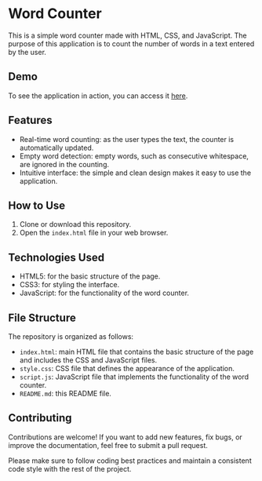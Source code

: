 # Word Counter

This is a simple word counter made with HTML, CSS, and JavaScript. The purpose of this application is to count the number of words in a text entered by the user.

## Demo

To see the application in action, you can access it [here](https://example.com).

## Features

- Real-time word counting: as the user types the text, the counter is automatically updated.
- Empty word detection: empty words, such as consecutive whitespace, are ignored in the counting.
- Intuitive interface: the simple and clean design makes it easy to use the application.

## How to Use

1. Clone or download this repository.
2. Open the `index.html` file in your web browser.

## Technologies Used

- HTML5: for the basic structure of the page.
- CSS3: for styling the interface.
- JavaScript: for the functionality of the word counter.

## File Structure

The repository is organized as follows:


- `index.html`: main HTML file that contains the basic structure of the page and includes the CSS and JavaScript files.
- `style.css`: CSS file that defines the appearance of the application.
- `script.js`: JavaScript file that implements the functionality of the word counter.
- `README.md`: this README file.

## Contributing

Contributions are welcome! If you want to add new features, fix bugs, or improve the documentation, feel free to submit a pull request.

Please make sure to follow coding best practices and maintain a consistent code style with the rest of the project.

